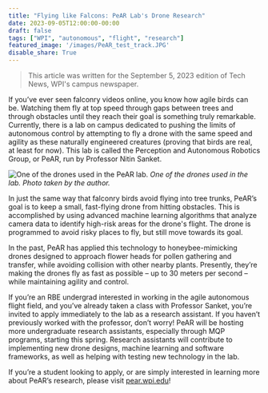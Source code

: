 ```yaml
---
title: "Flying like Falcons: PeAR Lab's Drone Research"
date: 2023-09-05T12:00:00-00:00
draft: false
tags: ["WPI", "autonomous", "flight", "research"]
featured_image: '/images/PeAR_test_track.JPG'
disable_share: True
---
```


> This article was written for the September 5, 2023 edition of Tech News, WPI's campus newspaper.

If you’ve ever seen falconry videos online, you know how agile birds can be. Watching them fly at top speed through gaps between trees and through obstacles until they reach their goal is something truly remarkable. Currently, there is a lab on campus dedicated to pushing the limits of autonomous control by attempting to fly a drone with the same speed and agility as these naturally engineered creatures (proving that birds are real, at least for now). This lab is called the Perception and Autonomous Robotics Group, or PeAR, run by Professor Nitin Sanket.

![One of the drones used in the PeAR lab.](/images/PeAR_drone.JPG)
*One of the drones used in the lab. Photo taken by the author.*

In just the same way that falconry birds avoid flying into tree trunks, PeAR’s goal is to keep a small, fast-flying drone from hitting obstacles. This is accomplished by using advanced machine learning algorithms that analyze camera data to identify high-risk areas for the drone's flight. The drone is programmed to avoid risky places to fly, but still move towards its goal.

In the past, PeAR has applied this technology to honeybee-mimicking drones designed to approach flower heads for pollen gathering and transfer, while avoiding collision with other nearby plants. Presently, they’re making the drones fly as fast as possible – up to 30 meters per second – while maintaining agility and control.

If you’re an RBE undergrad interested in working in the agile autonomous flight field, and you’ve already taken a class with Professor Sanket, you’re invited to apply immediately to the lab as a research assistant. If you haven’t previously worked with the professor, don’t worry! PeAR will be hosting more undergraduate research assistants, especially through MQP programs, starting this spring. Research assistants will contribute to implementing new drone designs, machine learning and software frameworks, as well as helping with testing new technology in the lab.

If you’re a student looking to apply, or are simply interested in learning more about PeAR’s research, please visit [pear.wpi.edu](https://pear.wpi.edu)!
